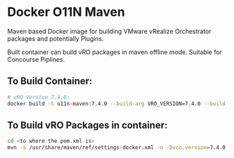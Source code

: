 # Docker O11N Maven
Maven based Docker image for building VMware vRealize Orchestrator packages and potentially Plugins.

Built container can build vRO packages in maven offline mode. Suitable for Concourse Piplines.

## To Build Container:
``` bash
# vRO Version 7.4.0:
docker build -t o11n-maven:7.4.0 --build-arg VRO_VERSION=7.4.0 --build-arg REPO_URL=http://<vRO Appliance>:8280/vco-repo .
```

## To Build vRO Packages in container:
``` bash
cd <to where the pom.xml is>
mvn -s /usr/share/maven/ref/settings-docker.xml -o -Dvco.version=7.4.0 install
```
